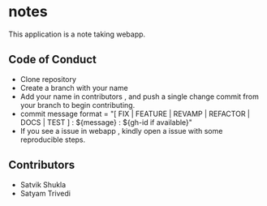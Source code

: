 # notes

This application is a note taking webapp.

## Code of Conduct

- Clone repository
- Create a branch with your name
- Add your name in contributors , and push a single change commit from your branch to begin contributing.
- commit message format = "[ FIX | FEATURE | REVAMP | REFACTOR | DOCS | TEST ] : ${message} : ${gh-id if available}"
- If you see a issue in webapp , kindly open a issue with some reproducible steps.

## Contributors

- Satvik Shukla
- Satyam Trivedi
